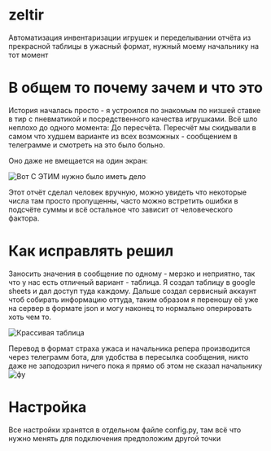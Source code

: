# zeltir
Автоматизация инвентаризации игрушек и переделывании отчёта из прекрасной таблицы в ужасный формат, нужный моему начальнику на тот момент


# В общем то почему зачем и что это
История началась просто - я устроился по знакомым по низшей ставке в тир с пневматикой и посредственного качества игрушками. Всё шло неплохо до одного момента: До пересчёта.
Пересчёт мы скидывали в самом что худшем варианте из всех возможных - сообщением в телеграмме и смотреть на это было больно.

Оно даже не вмещается на один экран:

![Вот С ЭТИМ нужно было иметь дело](https://i.imgur.com/8AKTfID.png)

Этот отчёт сделал человек вручную, можно увидеть что некоторые числа там просто пропущенны, часто можно встретить ошибки в подсчёте суммы и всё остальное что зависит от человеческого фактора.

# Как исправлять решил

Заносить значения в сообщение по одному - мерзко и неприятно, так что у нас есть отличный вариант - таблица. Я создал таблицу в google sheets и дал доступ туда каждому.
Дальше создал сервисный аккаунт чтоб собирать информацию оттуда, таким образом я переношу её уже на сервер в формате json и могу наконец то нормально оперировать хоть чем то.

![Крассивая таблица](https://imgur.com/nsJOG1M.png)

Перевод в формат страха ужаса и начальника репера производится через телеграмм бота, для удобства в пересылка сообщения, никто даже не заподозрил ничего пока я прямо об этом не сказал начальнику
![фу](https://imgur.com/p0Rrcw6.png)

# Настройка

Все настройки хранятся в отдельном файле config.py, там всё что нужно менять для подключения предположим другой точки
